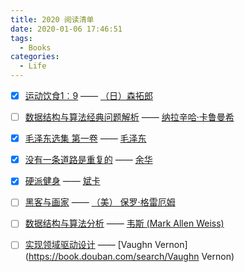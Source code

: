 ```yaml
---
title: 2020 阅读清单
date: 2020-01-06 17:46:51
tags:
  - Books
categories:
  - Life
---
```




<!-- more -->



* [x] [运动饮食1︰9](https://book.douban.com/subject/26427528/) —— [（日）森拓郎](https://book.douban.com/search/森拓郎)
* [ ] [数据结构与算法经典问题解析](https://book.douban.com/subject/26834485/) —— [纳拉辛哈·卡鲁曼希](https://book.douban.com/search/纳拉辛哈·卡鲁曼希)
* [x] [毛泽东选集 第一卷](https://book.douban.com/subject/1139360/) —— [毛泽东](https://book.douban.com/search/毛泽东)
* [x] [没有一条道路是重复的](https://book.douban.com/subject/20397289/) —— [余华](https://book.douban.com/author/4503668/)
* [x] [硬派健身](https://book.douban.com/subject/26359758/) —— [斌卡](https://book.douban.com/author/287409/)
* [ ] [黑客与画家](https://book.douban.com/subject/25724948/) ——  [（美） 保罗·格雷厄姆](https://book.douban.com/author/4566781/)
* [ ] [数据结构与算法分析](https://book.douban.com/subject/26745780/) —— [韦斯 (Mark Allen Weiss)](https://book.douban.com/search/韦斯)
* [ ] [实现领域驱动设计](https://book.douban.com/subject/25844633/) —— [Vaughn Vernon](https://book.douban.com/search/Vaughn Vernon)

